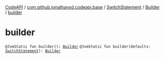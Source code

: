 [CodeAPI](../../../index.md) / [com.github.jonathanxd.codeapi.base](../../index.md) / [SwitchStatement](../index.md) / [Builder](index.md) / [builder](.)

# builder

`@JvmStatic fun builder(): `[`Builder`](index.md)
`@JvmStatic fun builder(defaults: `[`SwitchStatement`](../index.md)`): `[`Builder`](index.md)